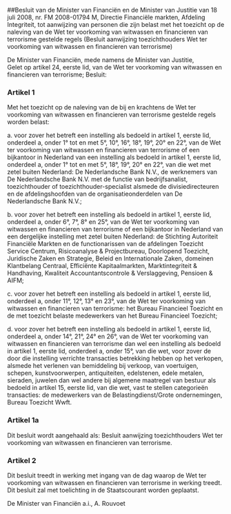 <meta http-equiv='Content-Type' content='text/html; charset=utf-8' />

##Besluit van de Minister van Financiën en de Minister van Justitie van 18 juli 2008, nr. FM 2008-01794 M, Directie Financiële markten, Afdeling Integriteit, tot aanwijzing van personen die zijn belast met het toezicht op de naleving van de Wet ter voorkoming van witwassen en financieren van terrorisme gestelde regels (Besluit aanwijzing toezichthouders Wet ter voorkoming van witwassen en financieren van terrorisme)

De Minister van Financiën, mede namens de Minister van Justitie,  
Gelet op artikel 24, eerste lid, van de Wet ter voorkoming van witwassen en financieren van terrorisme;
Besluit:    

### Artikel  1  

Met het toezicht op de naleving van de bij en krachtens de Wet ter voorkoming van witwassen en financieren van terrorisme gestelde regels worden belast: 

a. voor zover het betreft een instelling als bedoeld in artikel 1, eerste lid, onderdeel a, onder 1° tot en met 5°, 10°, 16°, 18°, 19°, 20° en 22°, van de Wet ter voorkoming van witwassen en financieren van terrorisme of een bijkantoor in Nederland van een instelling als bedoeld in artikel 1, eerste lid, onderdeel a, onder 1° tot en met 5°, 18°, 19°, 20° en 22°, van die wet met zetel buiten Nederland: De Nederlandsche Bank N.V., de werknemers van De Nederlandsche Bank N.V. met de functie van bedrijfsanalist, toezichthouder of toezichthouder-specialist alsmede de divisiedirecteuren en de afdelingshoofden van de organisatieonderdelen van De Nederlandsche Bank N.V.;  

b. voor zover het betreft een instelling als bedoeld in artikel 1, eerste lid, onderdeel a, onder 6°, 7°, 8° en 25°, van de Wet ter voorkoming van witwassen en financieren van terrorisme of een bijkantoor in Nederland van een dergelijke instelling met zetel buiten Nederland: de Stichting Autoriteit Financiële Markten en de functionarissen van de afdelingen Toezicht Service Centrum, Risicoanalyse & Projectbureau, Doorlopend Toezicht, Juridische Zaken en Strategie, Beleid en Internationale Zaken, domeinen Klantbelang Centraal, Efficiënte Kapitaalmarkten, Marktintegriteit & Handhaving, Kwaliteit Accountantscontrole & Verslaggeving, Pensioen & AIFM;  

c. voor zover het betreft een instelling als bedoeld in artikel 1, eerste lid, onderdeel a, onder 11°, 12°, 13° en 23°, van de Wet ter voorkoming van witwassen en financieren van terrorisme: het Bureau Financieel Toezicht en de met toezicht belaste medewerkers van het Bureau Financieel Toezicht;  

d. voor zover het betreft een instelling als bedoeld in artikel 1, eerste lid, onderdeel a, onder 14°, 21°, 24° en 26°, van de Wet ter voorkoming van witwassen en financieren van terrorisme dan wel een instelling als bedoeld in artikel 1, eerste lid, onderdeel a, onder 15°, van die wet, voor zover de door die instelling verrichte transacties betrekking hebben op het verkopen, alsmede het verlenen van bemiddeling bij verkoop, van voertuigen, schepen, kunstvoorwerpen, antiquiteiten, edelstenen, edele metalen, sieraden, juwelen dan wel andere bij algemene maatregel van bestuur als bedoeld in artikel 15, eerste lid, van die wet, vast te stellen categorieën transacties: de medewerkers van de Belastingdienst/Grote ondernemingen, Bureau Toezicht Wwft.   

### Artikel  1a  

Dit besluit wordt aangehaald als: Besluit aanwijzing toezichthouders Wet ter voorkoming van witwassen en financieren van terrorisme. 

### Artikel  2  

Dit besluit treedt in werking met ingang van de dag waarop de Wet ter voorkoming van witwassen en financieren van terrorisme in werking treedt. 
Dit besluit zal met toelichting in de Staatscourant worden geplaatst.  

De 
Minister van Financiën a.i., 
A. Rouvoet     
